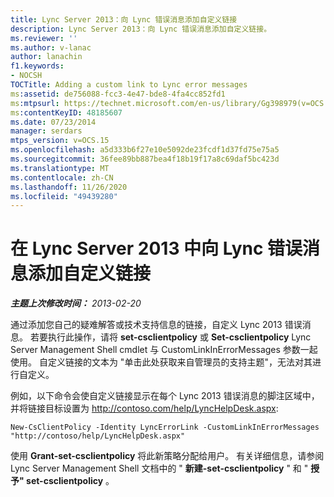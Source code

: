 ```yaml
---
title: Lync Server 2013：向 Lync 错误消息添加自定义链接
description: Lync Server 2013：向 Lync 错误消息添加自定义链接。
ms.reviewer: ''
ms.author: v-lanac
author: lanachin
f1.keywords:
- NOCSH
TOCTitle: Adding a custom link to Lync error messages
ms:assetid: de756088-fcc3-4e47-bde8-4fa4cc852fd1
ms:mtpsurl: https://technet.microsoft.com/en-us/library/Gg398979(v=OCS.15)
ms:contentKeyID: 48185607
ms.date: 07/23/2014
manager: serdars
mtps_version: v=OCS.15
ms.openlocfilehash: a5d333b6f27e10e5092de23fcdf1d37fd75e75a5
ms.sourcegitcommit: 36fee89bb887bea4f18b19f17a8c69daf5bc423d
ms.translationtype: MT
ms.contentlocale: zh-CN
ms.lasthandoff: 11/26/2020
ms.locfileid: "49439280"
---
```

# <a name="adding-a-custom-link-to-lync-error-messages-in-lync-server-2013"></a>在 Lync Server 2013 中向 Lync 错误消息添加自定义链接

<div data-xmlns="http://www.w3.org/1999/xhtml">

<div class="topic" data-xmlns="http://www.w3.org/1999/xhtml" data-msxsl="urn:schemas-microsoft-com:xslt" data-cs="https://msdn.microsoft.com/">

<div data-asp="https://msdn2.microsoft.com/asp">



</div>

<div id="mainSection">

<div id="mainBody">

<span> </span>

_**主题上次修改时间：** 2013-02-20_

通过添加您自己的疑难解答或技术支持信息的链接，自定义 Lync 2013 错误消息。 若要执行此操作，请将 **set-csclientpolicy** 或 **Set-csclientpolicy** Lync Server Management Shell cmdlet 与 CustomLinkInErrorMessages 参数一起使用。 自定义链接的文本为 "单击此处获取来自管理员的支持主题"，无法对其进行自定义。

例如，以下命令会使自定义链接显示在每个 Lync 2013 错误消息的脚注区域中，并将链接目标设置为 http://contoso.com/help/LyncHelpDesk.aspx:

    New-CsClientPolicy -Identity LyncErrorLink -CustomLinkInErrorMessages "http://contoso/help/LyncHelpDesk.aspx"

使用 **Grant-set-csclientpolicy** 将此新策略分配给用户。 有关详细信息，请参阅 Lync Server Management Shell 文档中的 " **新建-set-csclientpolicy** " 和 " **授予" set-csclientpolicy** 。

</div>

<span> </span>

</div>

</div>

</div>

